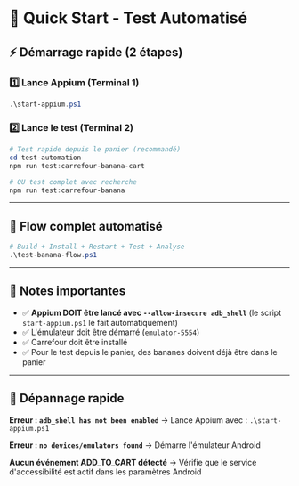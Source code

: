 # 🚀 Quick Start - Test Automatisé

## ⚡ Démarrage rapide (2 étapes)

### 1️⃣ Lance Appium (Terminal 1)
```powershell
.\start-appium.ps1
```

### 2️⃣ Lance le test (Terminal 2)
```powershell
# Test rapide depuis le panier (recommandé)
cd test-automation
npm run test:carrefour-banana-cart

# OU test complet avec recherche
npm run test:carrefour-banana
```

---

## 🔄 Flow complet automatisé

```powershell
# Build + Install + Restart + Test + Analyse
.\test-banana-flow.ps1
```

---

## 📝 Notes importantes

- ✅ **Appium DOIT être lancé avec `--allow-insecure adb_shell`** (le script `start-appium.ps1` le fait automatiquement)
- ✅ L'émulateur doit être démarré (`emulator-5554`)
- ✅ Carrefour doit être installé
- ✅ Pour le test depuis le panier, des bananes doivent déjà être dans le panier

---

## 🐛 Dépannage rapide

**Erreur : `adb_shell has not been enabled`**
→ Lance Appium avec : `.\start-appium.ps1`

**Erreur : `no devices/emulators found`**
→ Démarre l'émulateur Android

**Aucun événement ADD_TO_CART détecté**
→ Vérifie que le service d'accessibilité est actif dans les paramètres Android
